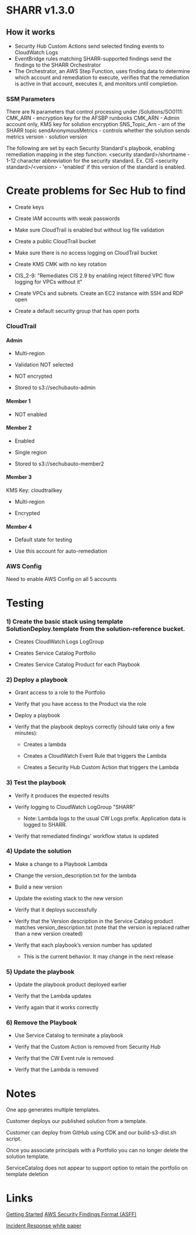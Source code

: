 # SHARR v1.3.0

## How it works

- Security Hub Custom Actions send selected finding events to CloudWatch Logs
- EventBridge rules matching SHARR-supported findings send the findings to the SHARR Orchestrator
- The Orchestrator, an AWS Step Function, uses finding data to determine which account and remediation to execute, verifies that the remediation is active in that account, executes it, and monitors until completion.

### SSM Parameters
There are N parameters that control processing under /Solutions/SO0111:
CMK_ARN - encryption key for the AFSBP runbooks
CMK_ARN - Admin account only, KMS key for solution encryption
SNS_Topic_Arn - arn of the SHARR topic
sendAnonymousMetrics - controls whether the solution sends metrics
version - solution version

The following are set by each Security Standard's playbook, enabling remediation mapping in the step function:
\<security standard\>/shortname - 1-12 character abbreviation for the security standard. Ex. CIS
\<security standard\>/\<version\> - 'enabled' if this version of the standard is enabled.

# Create problems for Sec Hub to find

-   Create keys

-   Create IAM accounts with weak passwords

-   Make sure CloudTrail is enabled but without log file validation

-   Create a public CloudTrail bucket

-   Make sure there is no access logging on CloudTrail bucket

-   Create KMS CMK with no key rotation

-   CIS_2-9: "Remediates CIS 2.9 by enabling reject filtered VPC flow logging
    for VPCs without it"

-   Create VPCs and subnets. Create an EC2 instance with SSH and RDP open

-   Create a default security group that has open ports

### CloudTrail

#### Admin

-   Multi-region

-   Validation NOT selected

-   NOT encrypted

-   Stored to s3://sechubauto-admin

#### Member 1

-   NOT enabled

#### Member 2

-   Enabled

-   Single region

-   Stored to s3://sechubauto-member2

#### Member 3

KMS Key: cloudtrailkey

-   Multi-region

-   Encrypted

#### Member 4

-   Default state for testing

-   Use this account for auto-remediation

### AWS Config

Need to enable AWS Config on all 5 accounts

# Testing

### 1) Create the basic stack using template SolutionDeploy.template from the solution-reference bucket.

-   Creates CloudWatch Logs LogGroup

-   Creates Service Catalog Portfolio

-   Creates Service Catalog Product for each Playbook

### 2) Deploy a playbook

-   Grant access to a role to the Portfolio

-   Verify that you have access to the Product via the role

-   Deploy a playbook

-   Verify that the playbook deploys correctly (should take only a few minutes):

    -   Creates a lambda

    -   Creates a CloudWatch Event Rule that triggers the Lambda

    -   Creates a Security Hub Custom Action that triggers the Lambda

### 3) Test the playbook

-   Verify it produces the expected results

-   Verify logging to CloudWatch LogGroup "SHARR"

    -   Note: Lambda logs to the usual CW Logs prefix. Application data is
        logged to SHARR.

-   Verify that remediated findings' workflow status is updated

### 4) Update the solution

-   Make a change to a Playbook Lambda

-   Change the version_description.txt for the lambda

-   Build a new version

-   Update the existing stack to the new version

-   Verify that it deploys successfully

-   Verify that the Version description in the Service Catalog product matches
    version_description.txt (note that the version is replaced rather than a new
    version created)

-   Verify that each playbook’s version number has updated

    -   This is the current behavior. It may change in the next release

### 5) Update the playbook

-   Update the playbook product deployed earlier

-   Verify that the Lambda updates

-   Verify again that it works correctly

### 6) Remove the Playbook

-   Use Service Catalog to terminate a playbook

-   Verify that the Custom Action is removed from Security Hub

-   Verify that the CW Event rule is removed

-   Verify that the Lambda is removed

# Notes

One app generates multiple templates.

Customer deploys our published solution from a template.

Customer can deploy from GitHub using CDK and our build-s3-dist.sh script.

Once you associate principals with a Portfolio you can no longer delete the
solution template.

ServiceCatalog does not appear to support option to retain the portfolio on
template deletion

# Links

[Getting
Started](https://docs.aws.amazon.com/cdk/latest/guide/getting_started.html)
[AWS Security Findings Format (ASFF)](https://docs.aws.amazon.com/securityhub/latest/userguide/securityhub-findings-format.html)

[Incident Response white paper](https://aws.amazon.com/blogs/security/how-to-perform-automated-incident-response-multi-account-environment/)
